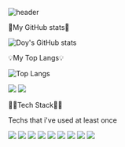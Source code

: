 ![header](https://capsule-render.vercel.app/api?type=waving&color=gradient&height=350&section=header&text=Doy's%20Github%20profile&fontSize=55&fontAlign=65&desc=Welcome%20to%20my%20Github%20profile&descSize=15&descAlign=77&fontColor=ffffff) 

🐤My GitHub stats🐤

![Doy's GitHub stats](https://github-readme-stats.vercel.app/api?username=leedo97y&show_icons=true&theme=dark&hide_border=true&width=100)

💡My Top Langs💡

![Top Langs](https://github-readme-stats.vercel.app/api/top-langs/?username=leedo97y&layout=compact)



<a href="https://velog.io/@dlehdus97" target="_blank"><img src="https://img.shields.io/badge/velog-20C997?style=flat-square&logo=velog&logoColor=white"/></a> <a href="https://www.instagram.com/leedo_dev/" target="_blank"><img src="https://img.shields.io/badge/instagram-E4405F?style=flat-square&logo=instagram&logoColor=white"/></a>

👩‍💻Tech Stack👩‍💻

Techs that i've used at least once

<a target="_blank"><img src="https://img.shields.io/badge/javascript-F7DF1E?style=flat-square&logo=javascript&logoColor=black"/></a> <a target="_blank"><img src="https://img.shields.io/badge/sass-CC6699?style=flat-square&logo=sass&logoColor=white"/></a> <a target="_blank"><img src="https://img.shields.io/badge/Node.js-339933?style=flat-square&logo=node.js&logoColor=white"/></a> <a target="_blank"><img src="https://img.shields.io/badge/css-1572B6?style=flat-square&logo=css3&logoColor=white"/></a> <a target="_blank"><img src="https://img.shields.io/badge/html-E34F26?style=flat-square&logo=html5&logoColor=white"/></a> <a target="_blank"><img src="https://img.shields.io/badge/python-3776AB?style=flat-square&logo=python&logoColor=white"/></a> 
<a target="_blank"><img src="https://img.shields.io/badge/mySQL-4479A1?style=flat-square&logo=mysql&logoColor=white"/></a> <a target="_blank"><img src="https://img.shields.io/badge/mongoDB-47A248?style=flat-square&logo=mongoDB&logoColor=white"/></a> <a target="_blank"><img src="https://img.shields.io/badge/R-276DC3?style=flat-square&logo=R&logoColor=white"/></a> 




